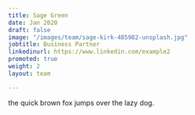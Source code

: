 ```yaml
---
title: Sage Green
date: Jan 2020
draft: false
image: "/images/team/sage-kirk-485982-unsplash.jpg"
jobtitle: Business Partner
linkedinurl: https://www.linkedin.com/example2
promoted: true
weight: 2
layout: team

---
```

the quick brown fox jumps over the lazy dog.
